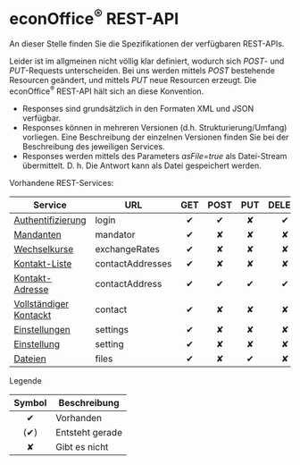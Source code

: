# econOffice<sup>&reg;</sup> REST-API

An dieser Stelle finden Sie die Spezifikationen der verfügbaren REST-APIs.

Leider ist im allgmeinen nicht völlig klar definiert, wodurch sich *POST*- und *PUT*-Requests unterscheiden.
Bei uns werden mittels *POST* bestehende Resourcen geändert, und mittels *PUT* neue Resourcen erzeugt.
Die econOffice<sup>&reg;</sup> REST-API hält sich an diese Konvention.

* Responses sind grundsätzlich in den Formaten XML und JSON verfügbar.
* Responses können in mehreren Versionen (d.h. Strukturierung/Umfang) vorliegen. Eine Beschreibung der einzelnen Versionen finden Sie bei der Beschreibung des jeweiligen Services.
* Responses werden mittels des Parameters *asFile=true* als Datei-Stream übermittelt. D. h. Die Antwort kann als Datei gespeichert werden.

Vorhandene REST-Services:

|Service|URL|GET|POST|PUT|DELETE|
|---|---|:-:|:-:|:-:|:-:|
|[Authentifizierung](/login)|login|&#10004;|&#10004;|&#10008;|&#10004;|
|[Mandanten](/mandator)|mandator|&#10004;|&#10008;|&#10008;|&#10008;|
|[Wechselkurse](/exchangeRates)|exchangeRates|&#10004;|&#10008;|&#10008;|&#10008;|
[Kontakt-Liste](/contacts/contactAddress)|contactAddresses|&#10004;|&#10008;|&#10008;|&#10008;|
[Kontakt-Adresse](/contacts/contactAddress)|contactAddress|&#10004;|&#10004;|&#10004;|&#10004;|
[Vollständiger Kontackt](/contacts/contact)|contact|&#10004;|&#10008;|&#10008;|&#10008;|
[Einstellungen](/settings/settingList)|settings|&#10004;|&#10008;|&#10008;|&#10008;|
[Einstellung](/settings/setting)|setting|&#10004;|&#10008;|&#10008;|&#10008;|
[Dateien](/files/file)|files|&#10004;|&#10008;|&#10004;|&#10008;|

Legende

|Symbol|Beschreibung|
|:-:|---|
|&#10004;|Vorhanden|
|(&#10004;)|Entsteht gerade|
|&#10008;|Gibt es nicht|
